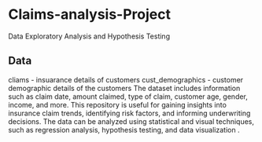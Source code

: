 # Claims-analysis-Project
Data Exploratory Analysis and Hypothesis Testing

## Data
cliams - insuarance details of customers
cust_demographics - customer demographic details of the customers
The dataset includes information such as claim date, amount claimed, type of claim, customer age, gender, income, and more. This repository is useful for gaining insights into insurance claim trends, identifying risk factors, and informing underwriting decisions. The data can be analyzed using statistical and visual techniques, such as regression analysis, hypothesis testing, and data visualization .
